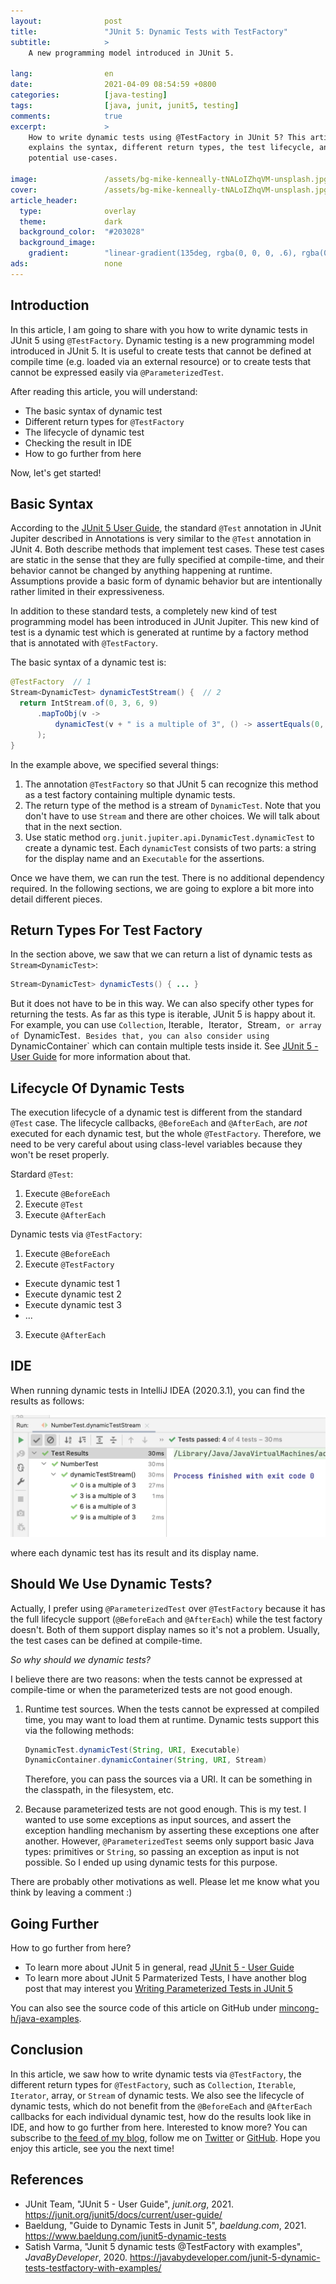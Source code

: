 ```yaml
---
layout:              post
title:               "JUnit 5: Dynamic Tests with TestFactory"
subtitle:            >
    A new programming model introduced in JUnit 5.

lang:                en
date:                2021-04-09 08:54:59 +0800
categories:          [java-testing]
tags:                [java, junit, junit5, testing]
comments:            true
excerpt:             >
    How to write dynamic tests using @TestFactory in JUnit 5? This article
    explains the syntax, different return types, the test lifecycle, and
    potential use-cases.

image:               /assets/bg-mike-kenneally-tNALoIZhqVM-unsplash.jpg
cover:               /assets/bg-mike-kenneally-tNALoIZhqVM-unsplash.jpg
article_header:
  type:              overlay
  theme:             dark
  background_color:  "#203028"
  background_image:
    gradient:        "linear-gradient(135deg, rgba(0, 0, 0, .6), rgba(0, 0, 0, .4))"
ads:                 none
---
```


## Introduction

In this article, I am going to share with you how to write dynamic tests
in JUnit 5 using `@TestFactory`. Dynamic testing is a new programming model
introduced in JUnit 5. It is useful to create tests that cannot be defined at
compile time (e.g. loaded via an external resource) or to create tests
that cannot be expressed easily via `@ParameterizedTest`.

After reading this article, you will understand:

* The basic syntax of dynamic test
* Different return types for `@TestFactory`
* The lifecycle of dynamic test
* Checking the result in IDE
* How to go further from here

Now, let's get started!

## Basic Syntax

According to the [JUnit 5 User Guide](https://junit.org/junit5/docs/current/user-guide/),
the standard `@Test` annotation in JUnit Jupiter described in Annotations is very
similar to the `@Test` annotation in JUnit 4. Both describe methods that implement
test cases. These test cases are static in the sense that they are fully
specified at compile-time, and their behavior cannot be changed by anything
happening at runtime. Assumptions provide a basic form of dynamic behavior but
are intentionally rather limited in their expressiveness.

In addition to these standard tests, a completely new kind of test programming
model has been introduced in JUnit Jupiter. This new kind of test is a dynamic
test which is generated at runtime by a factory method that is annotated with
`@TestFactory`.

The basic syntax of a dynamic test is:

```java
@TestFactory  // 1
Stream<DynamicTest> dynamicTestStream() {  // 2
  return IntStream.of(0, 3, 6, 9)
      .mapToObj(v ->
          dynamicTest(v + " is a multiple of 3", () -> assertEquals(0, v % 3))  // 3
      );
}
```

In the example above, we specified several things:

1. The annotation `@TestFactory` so that JUnit 5 can recognize this method as a
   test factory containing multiple dynamic tests.
2. The return type of the method is a stream of `DynamicTest`. Note that you
   don't have to use `Stream` and there are other choices. We will talk about
   that in the next section.
3. Use static method `org.junit.jupiter.api.DynamicTest.dynamicTest` to create a
   dynamic test. Each `dynamicTest` consists of two parts: a string for the
   display name and an `Executable` for the assertions.

Once we have them, we can run the test. There is no additional dependency
required. In the following sections, we are going
to explore a bit more into detail different pieces.

## Return Types For Test Factory

In the section above, we saw that we can return a list of dynamic tests as
`Stream<DynamicTest>`:

```java
Stream<DynamicTest> dynamicTests() { ... }
```

But it does not have to be in this way. We can also specify other types for
returning the tests. As far as this type is iterable, JUnit 5 is happy about it.
For example, you can use `Collection`, Iterable`, `Iterator`, `Stream`, or array
of `DynamicTest`. Besides that, you can also consider using `DynamicContainer`
which can contain multiple tests inside it. See [JUnit 5 - User
Guide](https://junit.org/junit5/docs/current/user-guide/) for more
information about that.

## Lifecycle Of Dynamic Tests

The execution lifecycle of a dynamic test is different from the standard `@Test`
case. The lifecycle callbacks, `@BeforeEach` and `@AfterEach`, are _not_
executed for each dynamic test, but the whole `@TestFactory`. Therefore, we
need to be very careful about using class-level variables because they won't be
reset properly.

Stardard `@Test`:

1. Execute `@BeforeEach`
2. Execute `@Test`
3. Execute `@AfterEach`

Dynamic tests via `@TestFactory`:

1. Execute `@BeforeEach`
2. Execute `@TestFactory`
  - Execute dynamic test 1
  - Execute dynamic test 2
  - Execute dynamic test 3
  - ...
3. Execute `@AfterEach`

## IDE

When running dynamic tests in IntelliJ IDEA (2020.3.1), you can find the results
as follows:

![Dynamic tests in IntelliJ IDEA](/assets/20210409-dynamic-test.png)

where each dynamic test has its result and its display name.

## Should We Use Dynamic Tests?

Actually, I prefer using `@ParameterizedTest` over `@TestFactory` because it
has the full lifecycle support (`@BeforeEach` and `@AfterEach`) while the test
factory doesn't. Both of them support display names so it's not a problem.
Usually,
the test cases can be defined at compile-time.

_So why should we dynamic tests?_

I believe there are two reasons: when the tests cannot be expressed at compile-time or when the parameterized tests are not good enough.

1. Runtime test sources. When the tests cannot be expressed at compiled time,
   you may want to load them at runtime. Dynamic tests support this via the
   following methods:

   ```java
   DynamicTest.dynamicTest(String, URI, Executable)
   DynamicContainer.dynamicContainer(String, URI, Stream)
   ```

   Therefore, you can pass the sources via a URI. It can be something in the
   classpath, in the filesystem, etc.

2. Because parameterized tests are not good enough. This is my test. I wanted to
   use some exceptions as input sources, and assert the exception handling
   mechanism by asserting these exceptions one after another. However, `@ParameterizedTest`
   seems only support basic Java types: primitives or `String`, so passing an
   exception as input is not possible. So I ended up using dynamic tests for
   this purpose.

There are probably other motivations as well. Please let me know what you think
by leaving a comment :)

## Going Further

How to go further from here?

- To learn more about JUnit 5 in general, read [JUnit 5 - User
  Guide](https://junit.org/junit5/docs/current/user-guide/)
- To learn more about JUnit 5 Parmaterized Tests, I have another blog post that
  may interest you [Writing Parameterized Tests in JUnit 5](/2021/01/31/juni5-parameterized-tests/)

You can also see the source code of this article on GitHub under
[mincong-h/java-examples](https://github.com/mincong-h/java-examples/blob/blog/junit5-dynamic-tests/junit5/src/test/java/io/mincong/junit5/dynamic_test/NumberTest.java).

## Conclusion

In this article, we saw how to write dynamic tests via `@TestFactory`, the
different return types for `@TestFactory`, such as `Collection`, `Iterable`,
`Iterator`, array, or `Stream` of dynamic tests. We also see the lifecycle of
dynamic tests, which do not benefit from the `@BeforeEach` and `@AfterEach`
callbacks for each individual dynamic test, how do the results look like in IDE,
and how to go further from here.
Interested to know more? You can subscribe to [the feed of my blog](/feed.xml), follow me
on [Twitter](https://twitter.com/mincong_h) or
[GitHub](https://github.com/mincong-h/). Hope you enjoy this article, see you the next time!

## References

- JUnit Team, "JUnit 5 - User Guide", _junit.org_, 2021.
  <https://junit.org/junit5/docs/current/user-guide/>
- Baeldung, "Guide to Dynamic Tests in Junit 5", _baeldung.com_, 2021.
  <https://www.baeldung.com/junit5-dynamic-tests>
- Satish Varma, "Junit 5 dynamic tests @TestFactory with examples",
  _JavaByDeveloper_, 2020. <https://javabydeveloper.com/junit-5-dynamic-tests-testfactory-with-examples/>
